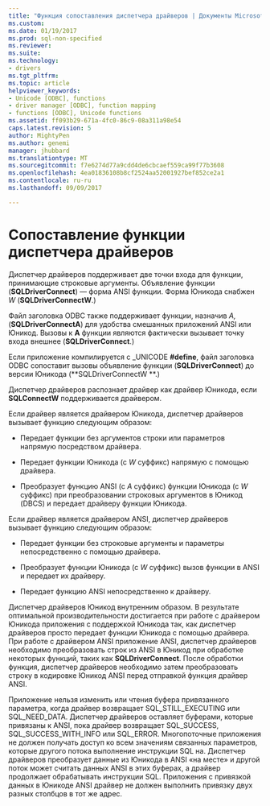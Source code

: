 ```yaml
---
title: "Функция сопоставления диспетчера драйверов | Документы Microsoft"
ms.custom: 
ms.date: 01/19/2017
ms.prod: sql-non-specified
ms.reviewer: 
ms.suite: 
ms.technology:
- drivers
ms.tgt_pltfrm: 
ms.topic: article
helpviewer_keywords:
- Unicode [ODBC], functions
- driver manager [ODBC], function mapping
- functions [ODBC], Unicode functions
ms.assetid: ff093b29-671a-4fc0-86c9-08a311a98e54
caps.latest.revision: 5
author: MightyPen
ms.author: genemi
manager: jhubbard
ms.translationtype: MT
ms.sourcegitcommit: f7e6274d77a9cdd4de6cbcaef559ca99f77b3608
ms.openlocfilehash: 4ea01836108b8cf2524aa52001927bef852ce2a1
ms.contentlocale: ru-ru
ms.lasthandoff: 09/09/2017

---
```

# <a name="function-mapping-in-the-driver-manager"></a>Сопоставление функции диспетчера драйверов
Диспетчер драйверов поддерживает две точки входа для функции, принимающие строковые аргументы. Объявление функции (**SQLDriverConnect**) — форма ANSI функции. Форма Юникода снабжен *W* (**SQLDriverConnectW**.)  
  
 Файл заголовка ODBC также поддерживает функции, назначив *A,* (**SQLDriverConnectA**) для удобства смешанных приложений ANSI или Юникод. Вызовы к **A** функции являются фактически вызывает точку входа внешнее (**SQLDriverConnect**.)  
  
 Если приложение компилируется с _UNICODE **#define**, файл заголовка ODBC сопоставит вызовы объявление функции (**SQLDriverConnect**) до версии Юникода (**SQLDriverConnectW **.)  
  
 Диспетчер драйверов распознает драйвер как драйвер Юникода, если **SQLConnectW** поддерживается драйвером.  
  
 Если драйвер является драйвером Юникода, диспетчер драйверов вызывает функцию следующим образом:  
  
-   Передает функции без аргументов строки или параметров напрямую посредством драйвера.  
  
-   Передает функции Юникода (с *W* суффикс) напрямую с помощью драйвера.  
  
-   Преобразует функцию ANSI (с *A* суффикс) функции Юникода (с *W* суффикс) при преобразовании строковых аргументов в Юникод (DBCS) и передает драйверу функции Юникода.  
  
 Если драйвер является драйвером ANSI, диспетчер драйверов вызывает функцию следующим образом:  
  
-   Передает функции без строковые аргументы и параметры непосредственно с помощью драйвера.  
  
-   Преобразует функции Юникода (с *W* суффикс) вызов функции в ANSI и передает их драйверу.  
  
-   Передает функцию ANSI непосредственно к драйверу.  
  
 Диспетчер драйверов Юникод внутренним образом. В результате оптимальной производительности достигается при работе с драйвером Юникода приложения с поддержкой Юникода так, как диспетчер драйверов просто передает функции Юникода с помощью драйвера. При работе с драйвером ANSI приложение ANSI, диспетчер драйверов необходимо преобразовать строк из ANSI в Юникод при обработке некоторых функций, таких как **SQLDriverConnect**. После обработки функция, диспетчер драйверов необходимо затем преобразовать строку в кодировке Юникод ANSI перед отправкой функция драйвер ANSI.  
  
 Приложение нельзя изменить или чтения буфера привязанного параметра, когда драйвер возвращает SQL_STILL_EXECUTING или SQL_NEED_DATA. Диспетчер драйверов оставляет буферами, которые привязаны к ANSI, пока драйвер возвращает SQL_SUCCESS, SQL_SUCCESS_WITH_INFO или SQL_ERROR. Многопоточные приложения не должен получать доступ ко всем значениям связанных параметров, которые другого потока выполнение инструкции SQL на. Диспетчер драйверов преобразует данные из Юникода в ANSI «на месте» и другой поток может считать данных ANSI в этих буферах, а драйвер продолжает обрабатывать инструкции SQL. Приложения с привязкой данных в Юникоде ANSI драйвер не должен выполнить привязку двух разных столбцов в тот же адрес.
